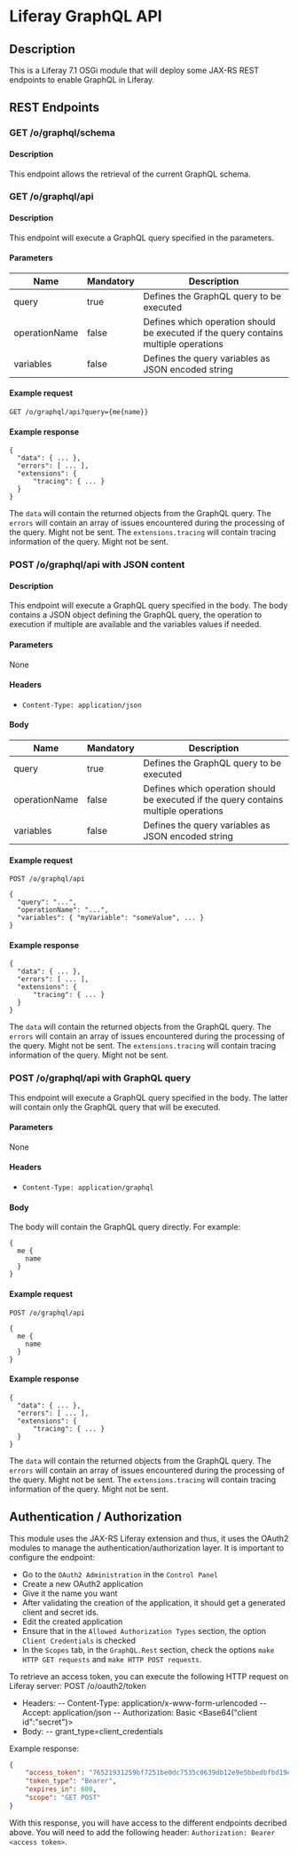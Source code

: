 # Liferay GraphQL API

## Description

This is a Liferay 7.1 OSGi module that will deploy some JAX-RS REST endpoints to enable GraphQL in Liferay.

## REST Endpoints

### GET /o/graphql/schema

#### Description

This endpoint allows the retrieval of the current GraphQL schema.

### GET /o/graphql/api

#### Description

This endpoint will execute a GraphQL query specified in the parameters.

#### Parameters

| Name          | Mandatory | Description                                                                          |
|-------------- |---------- |------------------------------------------------------------------------------------- |
| query         | true      | Defines the GraphQL query to be executed                                             |
| operationName | false     | Defines which operation should be executed if the query contains multiple operations |
| variables     | false     | Defines the query variables as JSON encoded string                                   |

#### Example request

```
GET /o/graphql/api?query={me{name}}
```

#### Example response

```
{
  "data": { ... },
  "errors": [ ... ],
  "extensions": {
      "tracing": { ... }
  }
}
```

The `data` will contain the returned objects from the GraphQL query.
The `errors` will contain an array of issues encountered during the processing of the query. Might not be sent.
The `extensions.tracing` will contain tracing information of the query. Might not be sent.

### POST /o/graphql/api with JSON content

#### Description

This endpoint will execute a GraphQL query specified in the body. The body contains a JSON object defining the GraphQL query, the operation to execution if multiple are available and the variables values if needed.

#### Parameters

None

#### Headers

- `Content-Type: application/json`

#### Body

| Name          | Mandatory | Description                                                                          |
|-------------- |---------- |------------------------------------------------------------------------------------- |
| query         | true      | Defines the GraphQL query to be executed                                             |
| operationName | false     | Defines which operation should be executed if the query contains multiple operations |
| variables     | false     | Defines the query variables as JSON encoded string                                   |

#### Example request

```
POST /o/graphql/api

{
  "query": "...",
  "operationName": "...",
  "variables": { "myVariable": "someValue", ... }
}
```

#### Example response

```
{
  "data": { ... },
  "errors": [ ... ],
  "extensions": {
      "tracing": { ... }
  }
}
```

The `data` will contain the returned objects from the GraphQL query.
The `errors` will contain an array of issues encountered during the processing of the query. Might not be sent.
The `extensions.tracing` will contain tracing information of the query. Might not be sent.

### POST /o/graphql/api with GraphQL query

This endpoint will execute a GraphQL query specified in the body. The latter will contain only the GraphQL query that will be executed.

#### Parameters

None

#### Headers

- `Content-Type: application/graphql`

#### Body

The body will contain the GraphQL query directly. For example:
```
{
  me {
    name
  }
}
```

#### Example request

```
POST /o/graphql/api

{
  me {
    name
  }
}
```

#### Example response

```
{
  "data": { ... },
  "errors": [ ... ],
  "extensions": {
      "tracing": { ... }
  }
}
```

The `data` will contain the returned objects from the GraphQL query.
The `errors` will contain an array of issues encountered during the processing of the query. Might not be sent.
The `extensions.tracing` will contain tracing information of the query. Might not be sent.

## Authentication / Authorization

This module uses the JAX-RS Liferay extension and thus, it uses the OAuth2 modules to manage the authentication/authorization layer.
It is important to configure the endpoint:
* Go to the `OAuth2 Administration` in the `Control Panel`
* Create a new OAuth2 application
* Give it the name you want
* After validating the creation of the application, it should get a generated client and secret ids.
* Edit the created application
* Ensure that in the `Allowed Authorization Types` section, the option `Client Credentials` is checked
* In the `Scopes` tab, in the `GraphQL.Rest` section, check the options `make HTTP GET requests` and `make HTTP POST requests`.

To retrieve an access token, you can execute the following HTTP request on Liferay server:
POST /o/oauth2/token
- Headers:
-- Content-Type: application/x-www-form-urlencoded
-- Accept: application/json
-- Authorization: Basic <Base64("client id":"secret")>
- Body:
-- grant_type=client_credentials

Example response:
```json
{
    "access_token": "76521931259bf7251be0dc7535c0639db12e9e5bbedbfbd19e85dbf7159d10",
    "token_type": "Bearer",
    "expires_in": 600,
    "scope": "GET POST"
}
```

With this response, you will have access to the different endpoints decribed above. You will need to add the following header: `Authorization: Bearer <access token>`.
